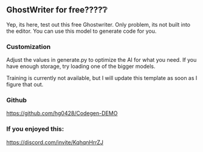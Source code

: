 ## GhostWriter for free????❔
Yep, its here, test out this free Ghostwriter. 
Only problem, its not built into the editor. 
You can use this model to generate code for you.


### Customization
Adjust the values in generate.py to optimize the AI for what you need. If you have enough storage, try loading one of the bigger models. 

Training is currently not available, but I will update this template as soon as I figure that out.

### Github
https://github.com/hg0428/Codegen-DEMO

### If you enjoyed this:
https://discord.com/invite/KqhqnHrrZJ